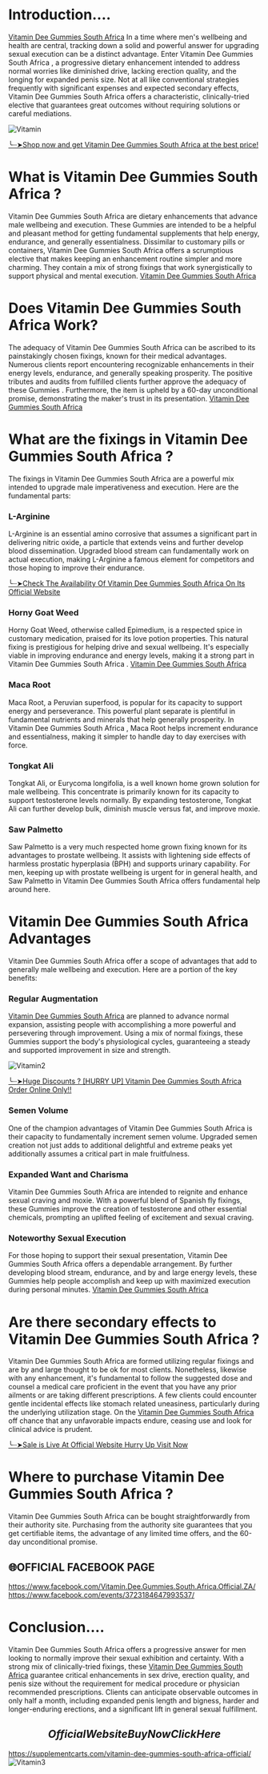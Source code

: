 # Introduction….

[Vitamin Dee Gummies South Africa](https://www.facebook.com/Vitamin.Dee.Gummies.South.Africa.Official.ZA/) In a time where men's wellbeing and health are central, tracking down a solid and powerful answer for upgrading sexual execution can be a distinct advantage. Enter Vitamin Dee Gummies South Africa , a progressive dietary enhancement intended to address normal worries like diminished drive, lacking erection quality, and the longing for expanded penis size. Not at all like conventional strategies frequently with significant expenses and expected secondary effects, Vitamin Dee Gummies South Africa  offers a characteristic, clinically-tried elective that guarantees great outcomes without requiring solutions or careful mediations. 


![Vitamin](https://github.com/user-attachments/assets/e94bb41b-b2d4-4af2-b9c9-9375057e219b)


[╰┈➤Shop now and get Vitamin Dee Gummies South Africa at the best price!](https://supplementcarts.com/vitamin-dee-gummies-south-africa-official/)



# What is Vitamin Dee Gummies South Africa ?

Vitamin Dee Gummies South Africa  are dietary enhancements that advance male wellbeing and execution. These Gummies  are intended to be a helpful and pleasant method for getting fundamental supplements that help energy, endurance, and generally essentialness. Dissimilar to customary pills or containers, Vitamin Dee Gummies South Africa  offers a scrumptious elective that makes keeping an enhancement routine simpler and more charming. They contain a mix of strong fixings that work synergistically to support physical and mental execution. [Vitamin Dee Gummies South Africa](https://www.facebook.com/Vitamin.Dee.Gummies.South.Africa.Official.ZA/)


# Does Vitamin Dee Gummies South Africa  Work?

The adequacy of Vitamin Dee Gummies South Africa  can be ascribed to its painstakingly chosen fixings, known for their medical advantages. Numerous clients report encountering recognizable enhancements in their energy levels, endurance, and generally speaking prosperity. The positive tributes and audits from fulfilled clients further approve the adequacy of these Gummies . Furthermore, the item is upheld by a 60-day unconditional promise, demonstrating the maker's trust in its presentation. [Vitamin Dee Gummies South Africa](https://www.facebook.com/Vitamin.Dee.Gummies.South.Africa.Official.ZA/)


# What are the fixings in Vitamin Dee Gummies South Africa ?
The fixings in Vitamin Dee Gummies South Africa  are a powerful mix intended to upgrade male imperativeness and execution. Here are the fundamental parts:

### L-Arginine
L-Arginine is an essential amino corrosive that assumes a significant part in delivering nitric oxide, a particle that extends veins and further develop blood dissemination. Upgraded blood stream can fundamentally work on actual execution, making L-Arginine a famous element for competitors and those hoping to improve their endurance.

[╰┈➤Check The Availability Of Vitamin Dee Gummies South Africa On Its Official Website](https://supplementcarts.com/vitamin-dee-gummies-south-africa-official/)

### Horny Goat Weed
Horny Goat Weed, otherwise called Epimedium, is a respected spice in customary medication, praised for its love potion properties. This natural fixing is prestigious for helping drive and sexual wellbeing. It's especially viable in improving endurance and energy levels, making it a strong part in Vitamin Dee Gummies South Africa . [Vitamin Dee Gummies South Africa](https://www.facebook.com/Vitamin.Dee.Gummies.South.Africa.Official.ZA/)


### Maca Root
Maca Root, a Peruvian superfood, is popular for its capacity to support energy and perseverance. This powerful plant separate is plentiful in fundamental nutrients and minerals that help generally prosperity. In Vitamin Dee Gummies South Africa , Maca Root helps increment endurance and essentialness, making it simpler to handle day to day exercises with force.

### Tongkat Ali
Tongkat Ali, or Eurycoma longifolia, is a well known home grown solution for male wellbeing. This concentrate is primarily known for its capacity to support testosterone levels normally. By expanding testosterone, Tongkat Ali can further develop bulk, diminish muscle versus fat, and improve moxie.

### Saw Palmetto
Saw Palmetto is a very much respected home grown fixing known for its advantages to prostate wellbeing. It assists with lightening side effects of harmless prostatic hyperplasia (BPH) and supports urinary capability. For men, keeping up with prostate wellbeing is urgent for in general health, and Saw Palmetto in Vitamin Dee Gummies South Africa  offers fundamental help around here.

# Vitamin Dee Gummies South Africa Advantages
Vitamin Dee Gummies South Africa  offer a scope of advantages that add to generally male wellbeing and execution. Here are a portion of the key benefits:

### Regular Augmentation
[Vitamin Dee Gummies South Africa](https://www.facebook.com/Vitamin.Dee.Gummies.South.Africa.Official.ZA/)  are planned to advance normal expansion, assisting people with accomplishing a more powerful and persevering through improvement. Using a mix of normal fixings, these Gummies  support the body's physiological cycles, guaranteeing a steady and supported improvement in size and strength.

![Vitamin2](https://github.com/user-attachments/assets/df02ca94-3664-4a40-98a1-0b2f52311301)


[╰┈➤Huge Discounts ? [HURRY UP] Vitamin Dee Gummies South Africa Order Online Only!!](https://supplementcarts.com/vitamin-dee-gummies-south-africa-official/)

### Semen Volume
One of the champion advantages of Vitamin Dee Gummies South Africa  is their capacity to fundamentally increment semen volume. Upgraded semen creation not just adds to additional delightful and extreme peaks yet additionally assumes a critical part in male fruitfulness.

### Expanded Want and Charisma
Vitamin Dee Gummies South Africa  are intended to reignite and enhance sexual craving and moxie. With a powerful blend of Spanish fly fixings, these Gummies  improve the creation of testosterone and other essential chemicals, prompting an uplifted feeling of excitement and sexual craving.

### Noteworthy Sexual Execution
For those hoping to support their sexual presentation, Vitamin Dee Gummies South Africa  offers a dependable arrangement. By further developing blood stream, endurance, and by and large energy levels, these Gummies  help people accomplish and keep up with maximized execution during personal minutes. [Vitamin Dee Gummies South Africa](https://www.facebook.com/Vitamin.Dee.Gummies.South.Africa.Official.ZA/)


# Are there secondary effects to Vitamin Dee Gummies South Africa ?

Vitamin Dee Gummies South Africa  are formed utilizing regular fixings and are by and large thought to be ok for most clients. Nonetheless, likewise with any enhancement, it's fundamental to follow the suggested dose and counsel a medical care proficient in the event that you have any prior ailments or are taking different prescriptions. A few clients could encounter gentle incidental effects like stomach related uneasiness, particularly during the underlying utilization stage. On the [Vitamin Dee Gummies South Africa](https://www.facebook.com/Vitamin.Dee.Gummies.South.Africa.Official.ZA/) off chance that any unfavorable impacts endure, ceasing use and look for clinical advice is prudent.

[╰┈➤Sale is Live At Official Website Hurry Up Visit Now](https://supplementcarts.com/vitamin-dee-gummies-south-africa-official/)

# Where to purchase Vitamin Dee Gummies South Africa ?

Vitamin Dee Gummies South Africa  can be bought straightforwardly from their authority site. Purchasing from the authority site guarantees that you get certifiable items, the advantage of any limited time offers, and the 60-day unconditional promise.

## 🌐OFFICIAL FACEBOOK PAGE
https://www.facebook.com/Vitamin.Dee.Gummies.South.Africa.Official.ZA/
https://www.facebook.com/events/3723184647993537/

# Conclusion….

Vitamin Dee Gummies South Africa  offers a progressive answer for men looking to normally improve their sexual exhibition and certainty. With a strong mix of clinically-tried fixings, these [Vitamin Dee Gummies South Africa](https://www.facebook.com/Vitamin.Dee.Gummies.South.Africa.Official.ZA/)  guarantee critical enhancements in sex drive, erection quality, and penis size without the requirement for medical procedure or physician recommended prescriptions. Clients can anticipate observable outcomes in only half a month, including expanded penis length and bigness, harder and longer-enduring erections, and a significant lift in general sexual fulfillment.

## $$Official Website Buy Now Click Here$$
https://supplementcarts.com/vitamin-dee-gummies-south-africa-official/
![Vitamin3](https://github.com/user-attachments/assets/49a84bb6-1686-4c98-a882-6823c71e8cc7)
